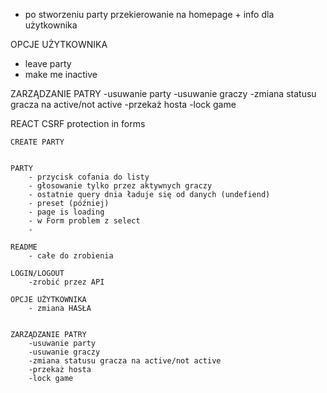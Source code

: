 - po stworzeniu party przekierowanie na homepage + info dla użytkownika

OPCJE UŻYTKOWNIKA
- leave party
- make me inactive


ZARZĄDZANIE PATRY
-usuwanie party
-usuwanie graczy
-zmiana statusu gracza na active/not active
-przekaż hosta
-lock game


REACT
CSRF protection in forms

    CREATE PARTY


    PARTY
        - przycisk cofania do listy
        - głosowanie tylko przez aktywnych graczy
        - ostatnie query dnia ładuje się od danych (undefiend)
        - preset (później)
        - page is loading
        - w Form problem z select
        - 

    README
        - całe do zrobienia
    
    LOGIN/LOGOUT
        -zrobić przez API

    OPCJE UŻYTKOWNIKA
        - zmiana HASŁA


    ZARZĄDZANIE PATRY
        -usuwanie party
        -usuwanie graczy
        -zmiana statusu gracza na active/not active
        -przekaż hosta
        -lock game

    








